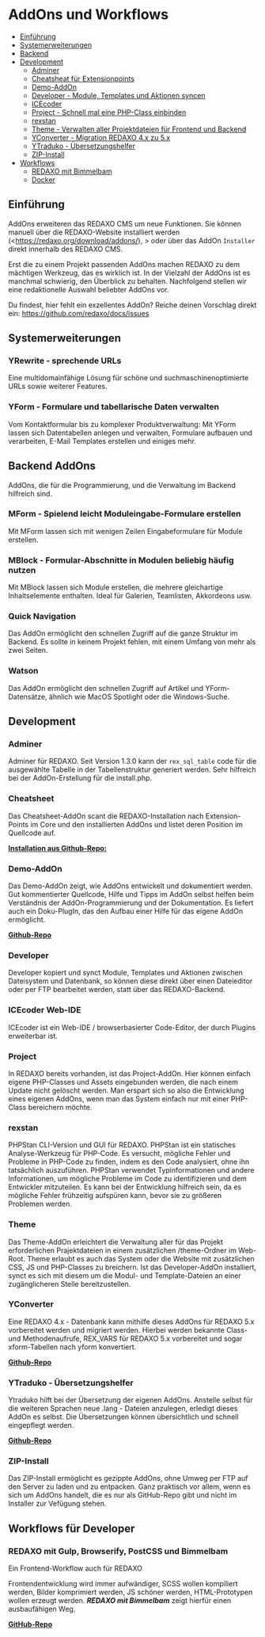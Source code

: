 # AddOns und Workflows

* [Einführung](#einfuehrung)
* [Systemerweiterungen](#systemerweiterungen)
* [Backend](#backend)
* [Development](#development)
  + [Adminer](#adminer)
  + [Cheatsheat für Extensionpoints](#cheatsheet)
  + [Demo-AddOn](#demo)
  + [Developer - Module, Templates und Aktionen syncen](#developer)
  + [ICEcoder](#icecoder)
  + [Project - Schnell mal eine PHP-Class einbinden](#project)
  + [rexstan](#rexstan)
  + [Theme - Verwalten aller Projektdateien für Frontend und Backend](#theme)
  + [YConverter - Migration REDAXO 4.x zu 5.x](#yconverter)
  + [YTraduko - Übersetzungshelfer](#ytraduko)
  + [ZIP-Install](#zip)
* [Workflows](#workflows)
  + [REDAXO mit Bimmelbam](#bimmelbam)
  + [Docker](https://redaxo.org/doku/main/installation#docker)

<a name="einfuehrung"></a>

## Einführung

AddOns erweiteren das REDAXO CMS um neue Funktionen. Sie können manuell über die REDAXO-Website installiert werden (<https://redaxo.org/download/addons/), > oder über das AddOn `Installer` direkt innerhalb des REDAXO CMS.

Erst die zu einem Projekt passenden AddOns machen REDAXO zu dem mächtigen Werkzeug, das es wirklich ist. In der Vielzahl der AddOns ist es manchmal schwierig, den Überblick zu behalten. Nachfolgend stellen wir eine redaktionelle Auswahl beliebter AddOns vor.

Du findest, hier fehlt ein exzellentes AddOn? Reiche deinen Vorschlag direkt ein: <https://github.com/redaxo/docs/issues>

<a name="systemerweiterungen"></a>

## Systemerweiterungen

### YRewrite - sprechende URLs

Eine multidomainfähige Lösung für schöne und suchmaschinenoptimierte URLs sowie weiterer Features.

### YForm - Formulare und tabellarische Daten verwalten

Vom Kontaktformular bis zu komplexer Produktverwaltung: Mit YForm lassen sich Datentabellen anlegen und verwalten, Formulare aufbauen und verarbeiten, E-Mail Templates erstellen und einiges mehr.

<a name="backend"></a>

## Backend AddOns

AddOns, die für die Programmierung, und die Verwaltung im Backend hilfreich sind.

### MForm - Spielend leicht Moduleingabe-Formulare erstellen

Mit MForm lassen sich mit wenigen Zeilen Eingabeformulare für Module erstellen.

### MBlock - Formular-Abschnitte in Modulen beliebig häufig nutzen

Mit MBlock lassen sich Module erstellen, die mehrere gleichartige Inhaltselemente enthalten. Ideal für Galerien, Teamlisten, Akkordeons usw.

### Quick Navigation

Das AddOn ermöglicht den schnellen Zugriff auf die ganze Struktur im Backend. Es sollte in keinem Projekt fehlen, mit einem Umfang von mehr als zwei Seiten.

### Watson

Das AddOn ermöglicht den schnellen Zugriff auf Artikel und YForm-Datensätze, ähnlich wie MacOS Spotlight oder die Windows-Suche.

<a name="development"></a>

## Development

<a name="adminer"></a>

### Adminer

Adminer für REDAXO. Seit Version 1.3.0 kann der `rex_sql_table` code für die ausgewählte Tabelle in der Tabellenstruktur generiert werden. Sehr hilfreich bei der AddOn-Erstellung für die install.php.

<a name="cheatsheet"></a>

### Cheatsheet

Das Cheatsheet-AddOn scant die REDAXO-Installation nach Extension-Points im Core und den installierten AddOns und listet deren Position im Quellcode auf.

[**Installation aus Github-Repo:**](https://github.com/tbaddade/redaxo_cheatsheet)

<a name="demo"></a>

### Demo-AddOn

Das Demo-AddOn zeigt, wie AddOns entwickelt und dokumentiert werden. Gut kommentierter Quellcode, Hilfe und Tipps im AddOn selbst helfen beim Verständnis der AddOn-Programmierung und der Dokumentation. Es liefert auch ein Doku-PlugIn, das den Aufbau einer Hilfe für das eigene AddOn ermöglicht.

[**Github-Repo**](https://github.com/FriendsOfREDAXO/demo_addon)

<a name="developer"></a>

### Developer

Developer kopiert und synct Module, Templates und Aktionen zwischen Dateisystem und Datenbank, so können diese direkt über einen Dateieditor oder per FTP bearbeitet werden, statt über das REDAXO-Backend.

<a name="icecoder"></a>

### ICEcoder Web-IDE

ICEcoder ist ein Web-IDE / browserbasierter Code-Editor, der durch Plugins erweiterbar ist.

<a name="project"></a>

### Project

In REDAXO bereits vorhanden, ist das Project-AddOn. Hier können einfach eigene PHP-Classes und Assets eingebunden werden, die nach einem Update nicht gelöscht werden. Man erspart sich so also die Entwicklung eines eigenen AddOns, wenn man das System einfach nur mit einer PHP-Class bereichern möchte.

<a name="project"></a>

### rexstan

PHPStan CLI-Version und GUI für REDAXO. PHPStan ist ein statisches Analyse-Werkzeug für PHP-Code. Es versucht, mögliche Fehler und Probleme in PHP-Code zu finden, indem es den Code analysiert, ohne ihn tatsächlich auszuführen. PHPStan verwendet Typinformationen und andere Informationen, um mögliche Probleme im Code zu identifizieren und dem Entwickler mitzuteilen. Es kann bei der Entwicklung hilfreich sein, da es mögliche Fehler frühzeitig aufspüren kann, bevor sie zu größeren Problemen werden. 


<a name="theme"></a>

### Theme

Das Theme-AddOn erleichtert die Verwaltung aller für das Projekt erforderlichen Prajektdateien in einem zusätzlichen /theme-Ordner im Web-Root. Theme erlaubt es auch das System oder die Website mit zusätzlichen CSS, JS und PHP-Classes zu breichern. Ist das Developer-AddOn installiert, synct es sich mit diesem um die Modul- und Template-Dateien an einer zugänglicheren Stelle bereitzustellen.

<a name="yconverter"></a>

### YConverter

Eine REDAXO 4.x - Datenbank kann mithilfe dieses AddOns für REDAXO 5.x vorbereitet werden und migriert werden. Hierbei werden bekannte Class- und Methodenaufrufe, REX_VARS für REDAXO 5.x vorbereitet und sogar xform-Tabellen nach yform konvertiert.

[**Github-Repo**](https://github.com/yakamara/yconverter)

<a name="ytraduko"></a>

### YTraduko - Übersetzungshelfer

Ytraduko hilft bei der Übersetzung der eigenen AddOns. Anstelle selbst für die weiteren Sprachen neue .lang - Dateien anzulegen, erledigt dieses AddOn es selbst. Die Übersetzungen können übersichtlich und schnell eingepflegt werden.

[**Github-Repo**](https://github.com/yakamara/ytraduko)

<a name="zip"></a>

### ZIP-Install

Das ZIP-Install ermöglicht es gezippte AddOns, ohne Umweg per FTP auf den Server zu laden und zu entpacken. Ganz praktisch vor allem, wenn es sich um AddOns handelt, die es nur als GitHub-Repo gibt und nicht im Installer zur Vefügung stehen.  

<a name="workflows"></a>

## Workflows für Developer

<a name="bimmelbam"></a>

### REDAXO mit Gulp, Browserify, PostCSS und Bimmelbam

Ein Frontend-Workflow auch für REDAXO

Frontendentwicklung wird immer aufwändiger, SCSS wollen kompiliert werden, Bilder komprimiert werden, JS schöner werden, HTML-Prototypen wollen erzeugt werden. ***REDAXO mit Bimmelbam*** zeigt hierfür einen ausbaufähigen Weg.

[**GitHub-Repo**](https://github.com/FriendsOfREDAXO/redaxo-mit-bimmelbam)
